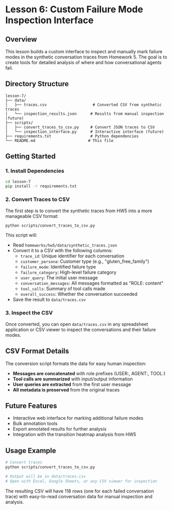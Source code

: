 # Lesson 6: Custom Failure Mode Inspection Interface

## Overview

This lesson builds a custom interface to inspect and manually mark failure modes in the synthetic conversation traces from Homework 5. The goal is to create tools for detailed analysis of where and how conversational agents fail.

## Directory Structure

```
lesson-7/
├── data/
│   ├── traces.csv                    # Converted CSV from synthetic traces
│   └── inspection_results.json      # Results from manual inspection (future)
├── scripts/
│   ├── convert_traces_to_csv.py     # Convert JSON traces to CSV
│   └── inspection_interface.py      # Interactive interface (future)
├── requirements.txt                 # Python dependencies
└── README.md                       # This file
```

## Getting Started

### 1. Install Dependencies

```bash
cd lesson-7
pip install -r requirements.txt
```

### 2. Convert Traces to CSV

The first step is to convert the synthetic traces from HW5 into a more manageable CSV format:

```bash
python scripts/convert_traces_to_csv.py
```

This script will:
- Read `homeworks/hw5/data/synthetic_traces.json`
- Convert it to a CSV with the following columns:
  - `trace_id`: Unique identifier for each conversation
  - `customer_persona`: Customer type (e.g., "gluten_free_family")
  - `failure_mode`: Identified failure type
  - `failure_category`: High-level failure category
  - `user_query`: The initial user message
  - `conversation_messages`: All messages formatted as "ROLE: content"
  - `tool_calls`: Summary of tool calls made
  - `overall_success`: Whether the conversation succeeded
- Save the result to `data/traces.csv`

### 3. Inspect the CSV

Once converted, you can open `data/traces.csv` in any spreadsheet application or CSV viewer to inspect the conversations and their failure modes.

## CSV Format Details

The conversion script formats the data for easy human inspection:

- **Messages are concatenated** with role prefixes (USER:, AGENT:, TOOL:)
- **Tool calls are summarized** with input/output information
- **User queries are extracted** from the first user message
- **All metadata is preserved** from the original traces

## Future Features

- Interactive web interface for marking additional failure modes
- Bulk annotation tools
- Export annotated results for further analysis
- Integration with the transition heatmap analysis from HW5

## Usage Example

```bash
# Convert traces
python scripts/convert_traces_to_csv.py

# Output will be in data/traces.csv
# Open with Excel, Google Sheets, or any CSV viewer for inspection
```

The resulting CSV will have 118 rows (one for each failed conversation trace) with easy-to-read conversation data for manual inspection and analysis. 